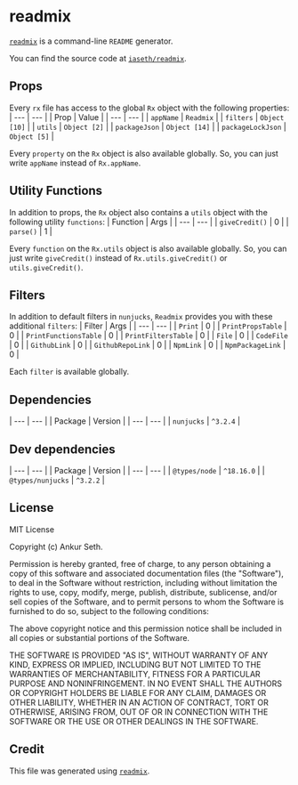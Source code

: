 
# readmix

[`readmix`](https://www.npmjs.com/package/readmix) is a command-line `README` generator.

You can find the source code at [`iaseth/readmix`](https://github.com/iaseth/readmix).


## Props

Every `rx` file has access to the global `Rx` object with the following properties:
| --- | --- |
| Prop | Value |
| --- | --- |
| `appName` | `Readmix` |
| `filters` | `Object [10]` |
| `utils` | `Object [2]` |
| `packageJson` | `Object [14]` |
| `packageLockJson` | `Object [5]` |


Every `property` on the `Rx` object is also available globally.
So, you can just write `appName` instead of `Rx.appName`.


## Utility Functions

In addition to props, the `Rx` object also contains a `utils` object with the following utility `functions`:
| Function | Args |
| --- | --- |
| `giveCredit()` | 0 |
| `parse()` | 1 |


Every `function` on the `Rx.utils` object is also available globally.
So, you can just write `giveCredit()` instead of `Rx.utils.giveCredit()` or `utils.giveCredit()`.


## Filters

In addition to default filters in `nunjucks`, `Readmix` provides you with these additional `filters`:
| Filter | Args |
| --- | --- |
| `Print` | 0 |
| `PrintPropsTable` | 0 |
| `PrintFunctionsTable` | 0 |
| `PrintFiltersTable` | 0 |
| `File` | 0 |
| `CodeFile` | 0 |
| `GithubLink` | 0 |
| `GithubRepoLink` | 0 |
| `NpmLink` | 0 |
| `NpmPackageLink` | 0 |

Each `filter` is available globally.


## Dependencies
| --- | --- |
| Package | Version |
| --- | --- |
| `nunjucks` | `^3.2.4` |


## Dev dependencies
| --- | --- |
| Package | Version |
| --- | --- |
| `@types/node` | `^18.16.0` |
| `@types/nunjucks` | `^3.2.2` |



## License
MIT License

Copyright (c) Ankur Seth.

Permission is hereby granted, free of charge, to any person obtaining a copy
of this software and associated documentation files (the &quot;Software&quot;), to deal
in the Software without restriction, including without limitation the rights
to use, copy, modify, merge, publish, distribute, sublicense, and/or sell
copies of the Software, and to permit persons to whom the Software is
furnished to do so, subject to the following conditions:

The above copyright notice and this permission notice shall be included in all
copies or substantial portions of the Software.

THE SOFTWARE IS PROVIDED &quot;AS IS&quot;, WITHOUT WARRANTY OF ANY KIND, EXPRESS OR
IMPLIED, INCLUDING BUT NOT LIMITED TO THE WARRANTIES OF MERCHANTABILITY,
FITNESS FOR A PARTICULAR PURPOSE AND NONINFRINGEMENT. IN NO EVENT SHALL THE
AUTHORS OR COPYRIGHT HOLDERS BE LIABLE FOR ANY CLAIM, DAMAGES OR OTHER
LIABILITY, WHETHER IN AN ACTION OF CONTRACT, TORT OR OTHERWISE, ARISING FROM,
OUT OF OR IN CONNECTION WITH THE SOFTWARE OR THE USE OR OTHER DEALINGS IN THE
SOFTWARE.

## Credit

This file was generated using [`readmix`](https://github.com/iaseth/readmix).

